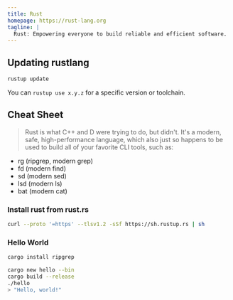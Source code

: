 ```yaml
---
title: Rust
homepage: https://rust-lang.org
tagline: |
  Rust: Empowering everyone to build reliable and efficient software.
---
```


## Updating rustlang

```bash
rustup update
```

You can `rustup use x.y.z` for a specific version or toolchain.

## Cheat Sheet

> Rust is what C++ and D were trying to do, but didn't. It's a modern, safe,
> high-performance language, which also just so happens to be used to build all
> of your favorite CLI tools, such as:

- rg (ripgrep, modern grep)
- fd (modern find)
- sd (modern sed)
- lsd (modern ls)
- bat (modern cat)

### Install rust from rust.rs

```bash
curl --proto '=https' --tlsv1.2 -sSf https://sh.rustup.rs | sh
```

### Hello World

```bash
cargo install ripgrep
```

```bash
cargo new hello --bin
cargo build --release
./hello
> "Hello, world!"
```

